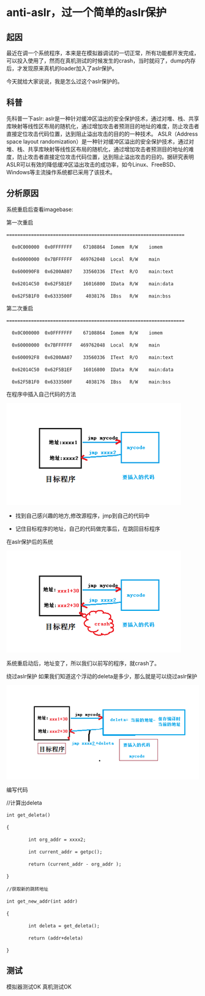 # anti-aslr，过一个简单的aslr保护


## 起因
最近在调一个系统程序，本来是在模拟器调试的一切正常，所有功能都开发完成，可以投入使用了，然而在真机测试的时候发生的crash，当时就闷了，dump内存后，才发现原来真机的loader加入了aslr保护。

今天就给大家说说，我是怎么过这个aslr保护的。

## 科普
先科普一下aslr:
aslr是一种针对缓冲区溢出的安全保护技术，通过对堆、栈、共享库映射等线性区布局的随机化，通过增加攻击者预测目的地址的难度，防止攻击者直接定位攻击代码位置，达到阻止溢出攻击的目的的一种技术。 ASLR（Address space layout randomization）是一种针对缓冲区溢出的安全保护技术，通过对堆、栈、共享库映射等线性区布局的随机化，通过增加攻击者预测目的地址的难度，防止攻击者直接定位攻击代码位置，达到阻止溢出攻击的目的。据研究表明ASLR可以有效的降低缓冲区溢出攻击的成功率，如今Linux、FreeBSD、Windows等主流操作系统都已采用了该技术。

## 分析原因
系统重启后查看imagebase:

 第一次重启

    =================================================================

      0x0C000000  0x0FFFFFFF    67108864  Iomem  R/W    iomem

	  0x60000000  0x7BFFFFFF   469762048  Local  R/W    main

      0x600090F8  0x6200A807    33560336  IText  R/O    main:text

      0x62014C50  0x62F5B1EF    16016800  IData  R/W    main:data

      0x62F5B1F0  0x6333500F     4038176  IBss   R/W    main:bss

第二次重启

    =================================================================

      0x0C000000  0x0FFFFFFF    67108864  Iomem  R/W    iomem

      0x60000000  0x7BFFFFFF   469762048  Local  R/W    main

      0x600092F8  0x6200AA07    33560336  IText  R/O    main:text

      0x62014C50  0x62F5B1EF    16016800  IData  R/W    main:data

      0x62F5B1F0  0x6333500F     4038176  IBss   R/W    main:bss


在程序中插入自己代码的方法

![](anti_aslr-1.png)

- 找到自己感兴趣的地方,修改源程序，jmp到自己的代码中

- 记住目标程序的地址，自己的代码做完事后，在跳回目标程序


在aslr保护后的系统

![](anti_aslr-2.jpg)

 系统重启动后，地址变了，所以我们以前写的程序，就crash了。

绕过aslr保护
 如果我们知道这个浮动的deleta是多少，那么就是可以绕过aslr保护


![](anti_aslr-3.png)

编写代码


//计算出deleta

    int get_deleta()

    {

            int org_addr = xxxx2;

            int current_addr = getpc();

            return (current_addr - org_addr );

    }

    //获取新的跳转地址

    int get_new_addr(int addr)

    {

            int deleta = get_deleta();

            return (addr+deleta)

    }


## 测试

模拟器测试OK
真机测试OK
